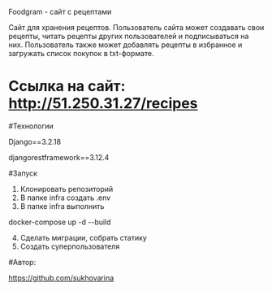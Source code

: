 Foodgram - сайт с рецептами


Сайт для хранения рецептов. Пользователь сайта может создавать свои рецепты, читать рецепты других пользователей
и подписываться на них. Пользователь также может добавлять рецепты в избранное и загружать список покупок в txt-формате.

# Ссылка на сайт: http://51.250.31.27/recipes

#Технологии

Django==3.2.18

djangorestframework==3.12.4

#Запуск

1. Клонировать репозиторий
2. В папке infra создать .env
3. В папке infra выполнить

docker-compose up -d --build

4. Сделать миграции, собрать статику
5. Создать суперпользователя

#Автор:

https://github.com/sukhovarina
